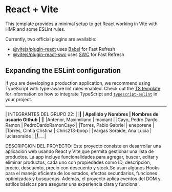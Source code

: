 # React + Vite

This template provides a minimal setup to get React working in Vite with HMR and some ESLint rules.

Currently, two official plugins are available:

- [@vitejs/plugin-react](https://github.com/vitejs/vite-plugin-react/blob/main/packages/plugin-react) uses [Babel](https://babeljs.io/) for Fast Refresh
- [@vitejs/plugin-react-swc](https://github.com/vitejs/vite-plugin-react/blob/main/packages/plugin-react-swc) uses [SWC](https://swc.rs/) for Fast Refresh

## Expanding the ESLint configuration

If you are developing a production application, we recommend using TypeScript with type-aware lint rules enabled. Check out the [TS template](https://github.com/vitejs/vite/tree/main/packages/create-vite/template-react-ts) for information on how to integrate TypeScript and [`typescript-eslint`](https://typescript-eslint.io) in your project.

 __________________________________________________________
|               INTEGRANTES DEL GRUPO 22:                  |
|__________________________________________________________|
|    Apellido y Nombres     |  Nombres de usuario Github   |
|__________________________________________________________|
|Antenor, Maximiliano       | maxiant                      |
|Cayo, Pedro Dardo Ramon    | PedroDardoRamonCayo          |
|Torres, Pablo Gabriel      | eneporene                    |
|Torres, Cintia Cristina    | Chris213-boop                |
|Vargas Soraide, Ana Lucia  | luciasoraide                 |
|___________________________|______________________________|

DESCRIPCION DEL PROYECTO: Este proyecto consiste en desarrollar una aplicacion web usando React y Vite,que permita gestionar una lista de productos. 
     La app incluye funcionalidades para agregar, buscar, editar y eliminar productos, cada uno con propiedades como ID, descripcion, precio, descuento, precio con descuento y stock.Se usan algunos Hooks para el manejo eficiente de los estados, efectos secundarios, funciones optimizadas y busquedas. Además, el proyecto aplica eventos del DOM y estilos básicos para asegurar una experiencia clara y funcional.




